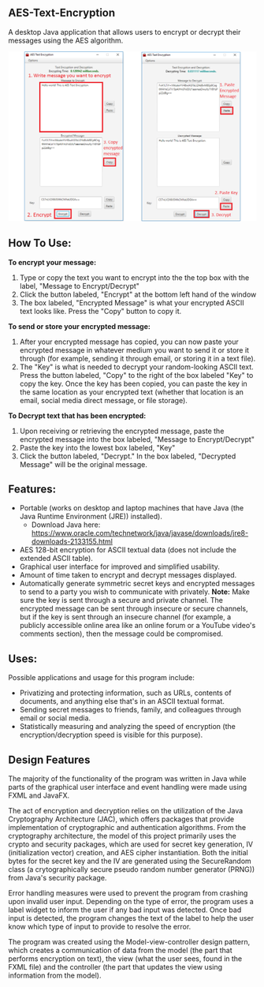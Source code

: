 ## AES-Text-Encryption
A desktop Java application that allows users to encrypt or decrypt their messages using the AES algorithm. 

<img src="/img/How To Encrypt-Decrypt.png" style="text-align:center"/>

## How To Use:
**To encrypt your message:**
  1. Type or copy the text you want to encrypt into the the top box with the label, "Message to Encrypt/Decrypt"
  2. Click the button labeled, "Encrypt" at the bottom left hand of the window
  3. The box labeled, "Encrypted Message" is what your encrypted ASCII text looks like. Press the "Copy" button to copy it.
  
**To send or store your encrypted message:**
  1. After your encrypted message has copied, you can now paste your encrypted message in whatever medium you want to send it or store it through (for example, sending it through email, or storing it in a text file).
  2. The "Key" is what is needed to decrypt your random-looking ASCII text. Press the button labeled, "Copy" to the right of the box labeled "Key" to copy the key. Once the key has been copied, you can paste the key in the same location as your encrypted text (whether that location is an email, social media direct message, or file storage).
  
**To Decrypt text that has been encrypted:**
  1. Upon receiving or retrieving the encrypted message, paste the encrypted message into the box labeled, "Message to Encrypt/Decrypt"
  2. Paste the key into the lowest box labeled, "Key"
  3. Click the button labeled, "Decrypt." In the box labeled, "Decrypted Message" will be the original message.
  
## Features:
- Portable (works on desktop and laptop machines that have Java (the Java Runtime Environment (JRE)) installed).
  - Download Java here: https://www.oracle.com/technetwork/java/javase/downloads/jre8-downloads-2133155.html
- AES 128-bit encryption for ASCII textual data (does not include the extended ASCII table). 
- Graphical user interface for improved and simplified usability. 
- Amount of time taken to encrypt and decrypt messages displayed.
- Automatically generate symmetric secret keys and encrypted messages to send to a party you wish to communicate with privately. 
  **Note:** Make sure the key is sent through a secure and private channel. The encrypted message can be sent through insecure or secure channels, but if the key is sent through an insecure channel (for example, a publicly accessible online area like an online forum or a YouTube video's comments section), then the message could be compromised. 


## Uses:      
Possible applications and usage for this program include:
- Privatizing and protecting information, such as URLs, contents of documents, and anything else that's in an ASCII textual format.
- Sending secret messages to friends, family, and colleagues through email or social media.
- Statistically measuring and analyzing the speed of encryption (the encryption/decryption speed is visible for this purpose).

## Design Features
The majority of the functionality of the program was written in Java while parts of the graphical user interface and event handling were made using FXML and JavaFX.

The act of encryption and decryption relies on the utilization of the Java Cryptography Architecture (JAC), which offers packages that provide implementation of cryptographic and authentication algorithms. From the cryptography architecture, the model of this project primarily uses the crypto and security packages, which are used for secret key generation, IV (initialization vector) creation, and AES cipher instantiation. Both the initial bytes for the secret key and the IV are generated using the SecureRandom class (a crytographically secure pseudo random number generator (PRNG)) from Java's security package.

Error handling measures were used to prevent the program from crashing upon invalid user input. Depending on the type of error, the program uses a label widget to inform the user if any bad input was detected. Once bad input is detected, the program changes the text of the label to help the user know which type of input to provide to resolve the error.

The program was created using the Model-view-controller design pattern, which creates a communication of data from the model (the part that performs encryption on text), the view (what the user sees, found in the FXML file) and the controller (the part that updates the view using information from the model). 
